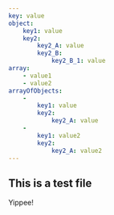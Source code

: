```yaml
---
key: value
object:
    key1: value
    key2:
        key2_A: value
        key2_B:
            key2_B_1: value
array:
    - value1
    - value2
arrayOfObjects:
    -
        key1: value
        key2:
            key2_A: value
    -
        key1: value2
        key2:
            key2_A: value2
---
```

## This is a test file
Yippee!